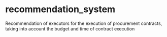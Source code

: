 # recommendation_system
Recommendation of executors for the execution of procurement contracts, taking into account the budget and time of contract execution
